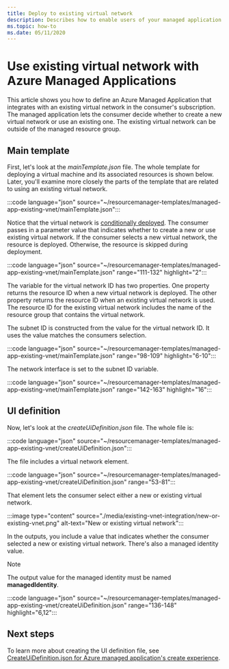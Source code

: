```yaml
---
title: Deploy to existing virtual network
description: Describes how to enable users of your managed application to select an existing virtual network. The virtual network can be outside of the managed application.
ms.topic: how-to
ms.date: 05/11/2020
---
```


# Use existing virtual network with Azure Managed Applications

This article shows you how to define an Azure Managed Application that integrates with an existing virtual network in the consumer's subscription. The managed application lets the consumer decide whether to create a new virtual network or use an existing one. The existing virtual network can be outside of the managed resource group.

## Main template

First, let's look at the _mainTemplate.json_ file. The whole template for deploying a virtual machine and its associated resources is shown below. Later, you'll examine more closely the parts of the template that are related to using an existing virtual network.

:::code language="json" source="~/resourcemanager-templates/managed-app-existing-vnet/mainTemplate.json":::

Notice that the virtual network is [conditionally deployed](../templates/conditional-resource-deployment.md). The consumer passes in a parameter value that indicates whether to create a new or use existing virtual network. If the consumer selects a new virtual network, the resource is deployed. Otherwise, the resource is skipped during deployment.

:::code language="json" source="~/resourcemanager-templates/managed-app-existing-vnet/mainTemplate.json" range="111-132" highlight="2":::

The variable for the virtual network ID has two properties. One property returns the resource ID when a new virtual network is deployed. The other property returns the resource ID when an existing virtual network is used. The resource ID for the existing virtual network includes the name of the resource group that contains the virtual network.

The subnet ID is constructed from the value for the virtual network ID. It uses the value matches the consumers selection.

:::code language="json" source="~/resourcemanager-templates/managed-app-existing-vnet/mainTemplate.json" range="98-109" highlight="6-10":::

The network interface is set to the subnet ID variable.

:::code language="json" source="~/resourcemanager-templates/managed-app-existing-vnet/mainTemplate.json" range="142-163" highlight="16":::

## UI definition

Now, let's look at the _createUiDefinition.json_ file. The whole file is:

:::code language="json" source="~/resourcemanager-templates/managed-app-existing-vnet/createUiDefinition.json":::

The file includes a virtual network element.

:::code language="json" source="~/resourcemanager-templates/managed-app-existing-vnet/createUiDefinition.json" range="53-81":::

That element lets the consumer select either a new or existing virtual network.

:::image type="content" source="./media/existing-vnet-integration/new-or-existing-vnet.png" alt-text="New or existing virtual network":::

In the outputs, you include a value that indicates whether the consumer selected a new or existing virtual network. There's also a managed identity value.

> [!NOTE]
> The output value for the managed identity must be named **managedIdentity**.

:::code language="json" source="~/resourcemanager-templates/managed-app-existing-vnet/createUiDefinition.json" range="136-148" highlight="6,12":::

## Next steps

To learn more about creating the UI definition file, see [CreateUiDefinition.json for Azure managed application's create experience](create-uidefinition-overview.md).
